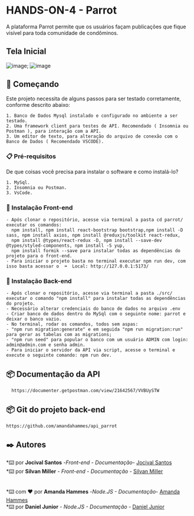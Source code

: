 # HANDS-ON-4 - Parrot

A plataforma Parrot permite que os usuários façam publicações que fique visível para toda comunidade de condôminos.

## Tela Inicial

![image](https://user-images.githubusercontent.com/84871231/188913482-cb595bd5-6cac-4a3a-bd8c-19135614e68c.png); ![image](https://user-images.githubusercontent.com/84871231/188913698-4e4c5dba-2c6d-430b-803a-36b639a6e1e9.png)

## 🚀 Começando

Este projeto necessita de alguns passos para ser testado corretamente, conforme descrito abaixo:

    1. Banco de Dados Mysql instalado e configurado no ambiente a ser testado.
    2. Uma framework client para testes de API. Recomendado ( Insomnia ou Postman ), para interação com a API.
    3. Um editor de texto, para alteração do arquivo de conexão com o Banco de Dados ( Recomendado VSCODE).

### 📋 Pré-requisitos

De que coisas você precisa para instalar o software e como instalá-lo?

    1. MySql.
    2. Insomnia ou Postman.
    3. VsCode.

### 🔧 Instalação Front-end

    - Após clonar o repositório, acesse via terminal a pasta cd parrot/ executar os comandos:
      npm install, npm install react-bootstrap bootstrap,npm install -D sass, npm install axios, npm install @reduxjs/toolkit react-redux,  
      npm install @types/react-redux -D, npm install --save-dev @types/styled-components, npm install -S yup, 
      npm install formik --save para instalar todas as dependências do projeto para o front-end.
    - Para iniciar o projeto basta no terminal executar npm run dev, com isso basta acessar o  ➜  Local: http://127.0.0.1:5173/

### 🔧 Instalação Back-end

    - Após clonar o repositório, acesse via terminal a pasta ./src/ executar o comando "npm install" para instalar todas as dependências do projeto.
    - Necessário alterar credenciais do banco de dados no arquivo .env
    - Criar banco de dados dentro do MySql com o seguinte nome: parrot e deixar o banco vazio.
    - No terminal, rodar os comandos, todos sem aspas:
    - "npm run migration:generate" e em seguida "npm run migration:run" para gerar as tabelas com as migrations;
    - "npm run seed" para popular o banco com um usuário ADMIN com login: admin@admin.com e senha admin.
    - Para iniciar o servidor da API via script, acesse o terminal e execute o seguinte comando: npm run dev.

## 📦 Documentação da API

      https://documenter.getpostman.com/view/21642567/VVBUySTW

## 📦 Git do projeto back-end

    https://github.com/amandahammes/api_parrot

## ✒️ Autores<br>
*⌨️ por **Jocival Santos** -*Front-end - Documentação*- [Jocival Santos](https://github.com/jocival)<br>
*⌨️ por **Silvan Miller** - *Front-end - Documentação* - [Silvan Miller](https://github.com/SilvanMiller)<br><br>

*⌨️ com ❤️ por **Amanda Hammes** -*Node.JS - Documentação*- [Amanda Hammes](https://github.com/amandahammes/)<br>
*⌨️ por **Daniel Junior** - *Node.JS - Documentação* - [Daniel Junior](https://github.com/)<br>
